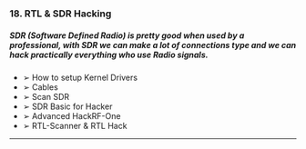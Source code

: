 ### 18. RTL & SDR Hacking
##### SDR (Software Defined Radio) is pretty good when used by a professional, with SDR we can make a lot of connections type and we can hack practically everything who use Radio signals.
  * ➢ How to setup Kernel Drivers
  * ➢ Cables
  * ➢ Scan SDR
  * ➢ SDR Basic for Hacker
  * ➢ Advanced HackRF-One
  * ➢ RTL-Scanner & RTL Hack

****
